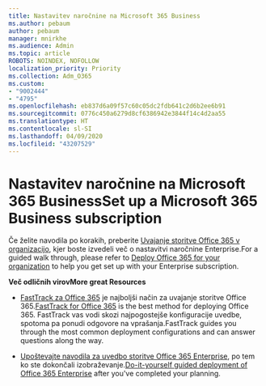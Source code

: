 ```yaml
---
title: Nastavitev naročnine na Microsoft 365 Business
ms.author: pebaum
author: pebaum
manager: mnirkhe
ms.audience: Admin
ms.topic: article
ROBOTS: NOINDEX, NOFOLLOW
localization_priority: Priority
ms.collection: Adm_O365
ms.custom:
- "9002444"
- "4795"
ms.openlocfilehash: eb837d6a09f57c60c05dc2fdb641c2d6b2ee6b91
ms.sourcegitcommit: 0776c450a6279d8cf6386942e3844f14c4d2aa55
ms.translationtype: HT
ms.contentlocale: sl-SI
ms.lasthandoff: 04/09/2020
ms.locfileid: "43207529"
---
```

# <a name="set-up-a-microsoft-365-business-subscription"></a><span data-ttu-id="ee4fc-102">Nastavitev naročnine na Microsoft 365 Business</span><span class="sxs-lookup"><span data-stu-id="ee4fc-102">Set up a Microsoft 365 Business subscription</span></span>

<span data-ttu-id="ee4fc-103">Če želite navodila po korakih, preberite [Uvajanje storitve Office 365 v organizacijo](https://docs.microsoft.com/office365/enterprise/setup-overview-for-enterprises), kjer boste izvedeli več o nastavitvi naročnine Enterprise.</span><span class="sxs-lookup"><span data-stu-id="ee4fc-103">For a guided walk through, please refer to [Deploy Office 365 for your organization](https://docs.microsoft.com/office365/enterprise/setup-overview-for-enterprises) to help you get set up with your Enterprise subscription.</span></span>

<span data-ttu-id="ee4fc-104">**Več odličnih virov**</span><span class="sxs-lookup"><span data-stu-id="ee4fc-104">**More great Resources**</span></span>

- <span data-ttu-id="ee4fc-105">[FastTrack za Office 365](https://docs.microsoft.com/fasttrack/O365-fasttrack-benefit-for-office-365) je najboljši način za uvajanje storitve Office 365.</span><span class="sxs-lookup"><span data-stu-id="ee4fc-105">[FastTrack for Office 365](https://docs.microsoft.com/fasttrack/O365-fasttrack-benefit-for-office-365) is the best method for deploying Office 365.</span></span> <span data-ttu-id="ee4fc-106">FastTrack vas vodi skozi najpogostejše konfiguracije uvedbe, spotoma pa ponudi odgovore na vprašanja.</span><span class="sxs-lookup"><span data-stu-id="ee4fc-106">FastTrack guides you through the most common deployment configurations and can answer questions along the way.</span></span> 

- <span data-ttu-id="ee4fc-107">[Upoštevajte navodila za uvedbo storitve Office 365 Enterprise](https://docs.microsoft.com/office365/enterprise/setup-overview-for-enterprises#do-it-yourself-guided-deployment-of-office-365-enterprise), po tem ko ste dokončali izobraževanje.</span><span class="sxs-lookup"><span data-stu-id="ee4fc-107">[Do-it-yourself guided deployment of Office 365 Enterprise](https://docs.microsoft.com/office365/enterprise/setup-overview-for-enterprises#do-it-yourself-guided-deployment-of-office-365-enterprise) after you've completed your planning.</span></span> 
